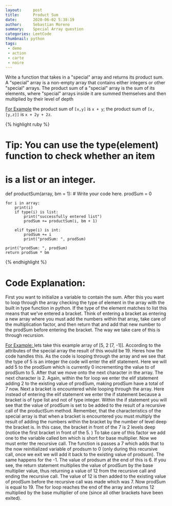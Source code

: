 ```yaml
---
layout:     post
title:      Product Sum
date:       2020-06-02 5:38:19
author:     Sebastian Moreno
summary:    Special Array question
categories: LeetCode
thumbnail: python
tags:
 - demo
 - action
 - carte
 - noire
---
```


Write a function that takes in a "special" array and returns its product sum. A "special" array is a non-empty array that contains either integers or other "special" arrays. The product sum of a "special" array is the sum of its elements,  where "special" arrays inside it are summed themselves and then multiplied by their level of depth

<ins>For Example</ins> the product sum of `[x,y]` is `x + y`; the product sum of `[x, [y,z]]` is `x + 2y + 2z`.


{% highlight ruby %}

# Tip: You can use the type(element) function to check whether an item
# is a list or an integer.
def productSum(array, bm = 1):
    # Write your code here.
	prodSum = 0

	for i in array:
		print(i)			
		if type(i) is list:
			print("successfully entered list")
			prodSum += productSum(i, bm + 1)

		elif type(i) is int:
			prodSum += i
			print("prodSum: ", prodSum)

	print("prodSum: ", prodSum)
	return prodSum * bm


{% endhighlight %}

# Code Explanation:
First you want to initialize a variable to contain the sum. After this you want to loop through the array checking the type of element in the array with the built in type function in python. If the type of the element matches to list this means that we've entered a bracket. Think of entering a bracket as entering a new array where you must add the numbers within that array, take care of the multiplication factor, and then return that and add that new number to the prodSum before entering the bracket. The way we take care of this is through recursion.

<ins>For Example: </ins> lets take this example array of [5, 2 [7, -1]]. According to the attributes of the special array the result of this would be 19. Heres how the code handles this. As the code is looping through the array and we see that the type of 5 is an integer the code will enter the elif statement. Here we will add 5 to the prodSum which is currently 0 incrementing the value to of prodSum to 5. After that we move onto the next character in the array. The next character is 2. Again, within the for loop we enter the elif statement adding 2 to the existing value of prodSum, making prodSum have a total of 7 now. Next a bracket is encountered while looping through the array. Here instead of entering the elif statement we enter the if statement because a bracket is of type list and not of type integer. Within the if statement you will see that the value of prodSum is set to be added to the result of a recursive call of the productSum method. Remember, that the characteristics of the special array is that when a bracket is encountered you must multiply the result of adding the numbers within the bracket by the number of level deep the bracket is. In this case, the bracket in front of the 7 is 2 levels deep (notice the first bracket in front of the 5. ) To take care of this factor we add one to the variable called bm which is short for base multiplier. Now we must enter the recursive call. The function is passes a 7 which adds that to the now reinitialized variable of prodsum to 0 (only during this recursive call, once we exit we will add it back to the existing value of prodsum). The same happens for the -1. The value of prodsum at the end of this is 6. If you see, the return statement multiplies the value of prodSum by the base multiplier value, thus returning a value of 12 from the recursive call and ending the recursive call. The value of 12 is then added to the existing value of prodSum before the recursive call was made which was 7. Now prodSum is equal to 19. The for loop reaches the end of the array and returns 12 multiplied by the base multiplier of one (since all other brackets have been exited).
